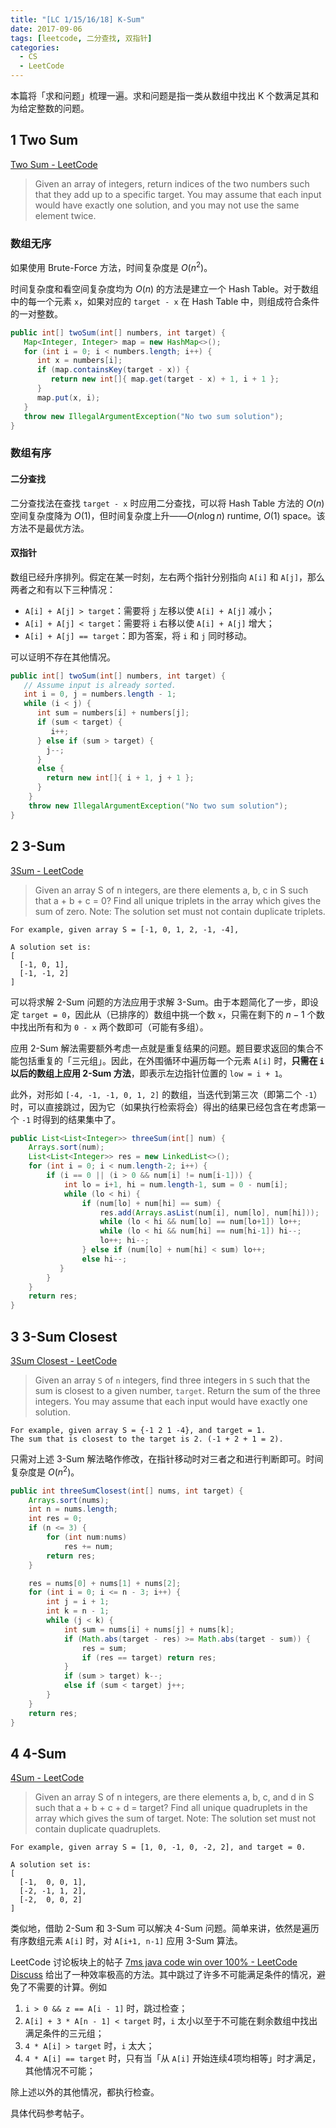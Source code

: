 ```yaml
---
title: "[LC 1/15/16/18] K-Sum"
date: 2017-09-06
tags: [leetcode, 二分查找, 双指针]
categories:
  - CS
  - LeetCode
---
```


本篇将「求和问题」梳理一遍。求和问题是指一类从数组中找出 K 个数满足其和为给定整数的问题。

<!-- more -->


## 1 Two Sum

[Two Sum - LeetCode](https://leetcode.com/problems/two-sum)
> Given an array of integers, return indices of the two numbers such that they add up to a specific target.
You may assume that each input would have exactly one solution, and you may not use the same element twice.

### 数组无序

如果使用 Brute-Force 方法，时间复杂度是 $O(n^2)$。

时间复杂度和看空间复杂度均为 $O(n)$ 的方法是建立一个 Hash Table。对于数组中的每一个元素 `x`，如果对应的 `target - x` 在 Hash Table 中，则组成符合条件的一对整数。

```java
public int[] twoSum(int[] numbers, int target) {
   Map<Integer, Integer> map = new HashMap<>();
   for (int i = 0; i < numbers.length; i++) {
      int x = numbers[i];
      if (map.containsKey(target - x)) {
         return new int[]{ map.get(target - x) + 1, i + 1 };
      }
      map.put(x, i);
   }
   throw new IllegalArgumentException("No two sum solution");
}
```

### 数组有序

#### 二分查找

二分查找法在查找 `target - x` 时应用二分查找，可以将 Hash Table 方法的 $O(n)$ 空间复杂度降为 $O(1)$，但时间复杂度上升——$O(n \log{n})$ runtime, $O(1)$ space。该方法不是最优方法。

#### 双指针

数组已经升序排列。假定在某一时刻，左右两个指针分别指向 `A[i]` 和 `A[j]`，那么两者之和有以下三种情况：
* `A[i] + A[j] > target`：需要将 `j` 左移以使 `A[i] + A[j]` 减小；
* `A[i] + A[j] < target`：需要将 `i` 右移以使 `A[i] + A[j]` 增大；
* `A[i] + A[j] == target`：即为答案，将 `i` 和 `j` 同时移动。

可以证明不存在其他情况。

```java
public int[] twoSum(int[] numbers, int target) {
   // Assume input is already sorted.
   int i = 0, j = numbers.length - 1;
   while (i < j) {
      int sum = numbers[i] + numbers[j];
      if (sum < target) {
         i++;
      } else if (sum > target) {
        j--;
      }
      else {
        return new int[]{ i + 1, j + 1 };
      }
    }
    throw new IllegalArgumentException("No two sum solution");
}
```


## 2 3-Sum

[3Sum - LeetCode](https://leetcode.com/problems/3sum/)

> Given an array S of n integers, are there elements a, b, c in S such that a + b + c = 0? Find all unique triplets in the array which gives the sum of zero.
Note: The solution set must not contain duplicate triplets.
```
For example, given array S = [-1, 0, 1, 2, -1, -4],

A solution set is:
[
  [-1, 0, 1],
  [-1, -1, 2]
]
```

可以将求解 2-Sum 问题的方法应用于求解 3-Sum。由于本题简化了一步，即设定 `target = 0`，因此从（已排序的）数组中挑一个数 `x`，只需在剩下的 $n-1$ 个数中找出所有和为 `0 - x` 两个数即可（可能有多组）。

应用 2-Sum 解法需要额外考虑一点就是重复结果的问题。题目要求返回的集合不能包括重复的「三元组」。因此，在外围循环中遍历每一个元素 `A[i]` 时，**只需在 `i` 以后的数组上应用 2-Sum 方法**，即表示左边指针位置的 `low = i + 1`。

此外，对形如 `[-4, -1, -1, 0, 1, 2]` 的数组，当迭代到第三次（即第二个 `-1`）时，可以直接跳过，因为它（如果执行检索将会）得出的结果已经包含在考虑第一个 `-1` 时得到的结果集中了。

```java
public List<List<Integer>> threeSum(int[] num) {
    Arrays.sort(num);
    List<List<Integer>> res = new LinkedList<>();
    for (int i = 0; i < num.length-2; i++) {
        if (i == 0 || (i > 0 && num[i] != num[i-1])) {
            int lo = i+1, hi = num.length-1, sum = 0 - num[i];
            while (lo < hi) {
                if (num[lo] + num[hi] == sum) {
                    res.add(Arrays.asList(num[i], num[lo], num[hi]));
                    while (lo < hi && num[lo] == num[lo+1]) lo++;
                    while (lo < hi && num[hi] == num[hi-1]) hi--;
                    lo++; hi--;
                } else if (num[lo] + num[hi] < sum) lo++;
                else hi--;
           }
        }
    }
    return res;
}
```


## 3 3-Sum Closest

[3Sum Closest - LeetCode](https://leetcode.com/problems/3sum-closest/description/)

> Given an array `S` of `n` integers, find three integers in `S` such that the sum is closest to a given number, `target`. Return the sum of the three integers. You may assume that each input would have exactly one solution.
```
For example, given array S = {-1 2 1 -4}, and target = 1.
The sum that is closest to the target is 2. (-1 + 2 + 1 = 2).
```

只需对上述 3-Sum 解法略作修改，在指针移动时对三者之和进行判断即可。时间复杂度是 $O(n^2)$。

```java
public int threeSumClosest(int[] nums, int target) {
    Arrays.sort(nums);
    int n = nums.length;
    int res = 0;
    if (n <= 3) {
        for (int num:nums)
            res += num;
        return res;
    }

    res = nums[0] + nums[1] + nums[2];
    for (int i = 0; i <= n - 3; i++) {
        int j = i + 1;
        int k = n - 1;
        while (j < k) {
            int sum = nums[i] + nums[j] + nums[k];
            if (Math.abs(target - res) >= Math.abs(target - sum)) {
                res = sum;
                if (res == target) return res;
            }
            if (sum > target) k--;
            else if (sum < target) j++;
        }
    }
    return res;
}
```

## 4 4-Sum

[4Sum - LeetCode](https://leetcode.com/problems/4sum/description/)
> Given an array S of n integers, are there elements a, b, c, and d in S such that a + b + c + d = target? Find all unique quadruplets in the array which gives the sum of target.
Note: The solution set must not contain duplicate quadruplets.
```
For example, given array S = [1, 0, -1, 0, -2, 2], and target = 0.

A solution set is:
[
  [-1,  0, 0, 1],
  [-2, -1, 1, 2],
  [-2,  0, 0, 2]
]
```

类似地，借助 2-Sum 和 3-Sum 可以解决 4-Sum 问题。简单来讲，依然是遍历有序数组元素 `A[i]` 时，对 `A[i+1, n-1]` 应用 3-Sum 算法。

LeetCode 讨论板块上的帖子 [7ms java code win over 100% - LeetCode Discuss](https://leetcode.com/problems/4sum/discuss/8547/) 给出了一种效率极高的方法。其中跳过了许多不可能满足条件的情况，避免了不需要的计算。例如

1. `i > 0 && z == A[i - 1]` 时，跳过检查；
2. `A[i] + 3 * A[n - 1] < target` 时，`i` 太小以至于不可能在剩余数组中找出满足条件的三元组；
3. `4 * A[i] > target` 时，`i` 太大；
4. `4 * A[i] == target` 时，只有当「从 `A[i]` 开始连续4项均相等」时才满足，其他情况不可能；

除上述以外的其他情况，都执行检查。

具体代码参考帖子。
